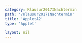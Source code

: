 ```yaml
---
category: Klausur2017INachtermin
path: '/Klausur2017INachtermin'
title: 'AppletA2'
type: 'Applet'

layout: nil
---
```

<script type="text/javascript" src="https://cdnjs.cloudflare.com/ajax/libs/jsxgraph/0.99.7/jsxgraphcore.js"></script>
<link type="text/css" href="https://cdnjs.cloudflare.com/ajax/libs/jsxgraph/0.99.6/jsxgraph.css"><link rel="stylesheet" type="text/css" href="//cdnjs.cloudflare.com/ajax/libs/jsxgraph/0.99.7/jsxgraph.css" />
<div id="f5622dfe-f2a4-49fc-ac99-299129515ce8" class="jxgbox" style="width:500px; height:500px">
<script type="text/javascript">
(function(){
 const board = JXG.JSXGraph.initBoard('f5622dfe-f2a4-49fc-ac99-299129515ce8', {
    							boundingbox: [-15, 15, 15, -15],
                  axis: true
              });

var A = board.create('point', [1,-2], {fixed:true});

var f = x=> -0.4*x+2;
var pf = board.create('functiongraph', [f], {strokecolor:'black', strokeWidth:3})

var M = board.create('glider', [pf], {name:'M', color:'orange'});

var AM = board.create('line', [A, M], {visible:false});

var Bl = board.create('point', [2.85,1.23], {visible:false});

var Bs = board.create('angle', [M, A, Bl], {visible:false});

Bs.setAngle(function() {
    return -35* Math.PI / 180;
    })
var ABl = board.create('line', [A, Bl], {visible:false});

var C = board.create('point', [function(){return (M.X()-A.X())*2+A.X()}, function(){return (M.Y()-A.Y())*2+A.Y()}])

var ACc = board.create('circle', [A,C], {visible:false});

var B = board.create('intersection', [ACc, ABl], {name:'B'});

var AC = board.create('line', [A,C], {straightFirst:false, straightLast:false});

var AB = board.create('line', [A,B], {straightFirst:false, straightLast:false});

var CB = board.create('line', [C,B], {straightFirst:false, straightLast:false});

var phi = board.create('angle', [B,A,C], {radius:3});
})();
  
  </script>
  </div>
